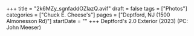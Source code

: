+++
title = "2k6MZy_sgnfaddOZlazQ.avif"
draft = false
tags = ["Photos"]
categories = ["Chuck E. Cheese's"]
pages = ["Deptford, NJ (1500 Almonesson Rd)"]
startDate = ""
+++
Deptford's 2.0 Exterior (2023) (PC: John Meeser)
